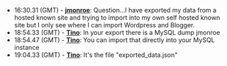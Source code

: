 * <a id="16:30.31">16:30.31 (GMT)</a> - __[jmonroe](https://github.com/jmonroe)__: Question...I have exported my data from a hosted known site and trying to import into my own self hosted known site but I only see where I can import Wordpress and Blogger.
* <a id="18:54.33">18:54.33 (GMT)</a> - __[Tino](https://github.com/Tino)__: In your export there is a MySQL dump jmonroe
* <a id="18:54.47">18:54.47 (GMT)</a> - __[Tino](https://github.com/Tino)__: You can import that directly into your MySQL instance
* <a id="19:04.33">19:04.33 (GMT)</a> - __[Tino](https://github.com/Tino)__: It's the file "exported_data.json"
